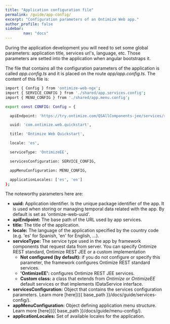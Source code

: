 ```yaml
---
title: "Application configuration file"
permalink: /guide/app-config/
excerpt: "Configuration parameters of an Ontimize Web app."
author_profile: false
sidebar:
        nav: "docs"
---
```

During the application development you will need to set some global parameters: application title, services url's, language, etc. Those parameters are setted into the application when angular bootstraps it.

The file that contains all the configuration parameters of the application is called *app.config.ts* and it is placed on the route *app/app.config.ts*.
The content of this file is:

```bash
import { Config } from 'ontimize-web-ngx';
import { SERVICE_CONFIG } from './shared/app.services.config';
import { MENU_CONFIG } from './shared/app.menu.config';

export const CONFIG: Config = {

  apiEndpoint: 'https://try.ontimize.com/QSAllComponents-jee/services/rest',

  uuid: 'com.ontimize.web.quickstart',

  title: 'Ontimize Web Quickstart',

  locale: 'es',

  serviceType: 'OntimizeEE',

  servicesConfiguration: SERVICE_CONFIG,

  appMenuConfiguration: MENU_CONFIG,

  applicationLocales: ['es', 'en']
};
```

The noteworthy parameters here are:

* **uuid:** Application identifier. Is the unique package identifier of the app. It is used when storing or managing temporal data related with the app. By default is set as 'ontimize-web-uuid'.
* **apiEndpoint:** The base path of the URL used by app services.
* **title:** The title of the application.
* **locale:** The language of the application specified by the country code (e.g. 'es' for Spanish, 'en' for English, ...).
* **serviceType:** The service type used in the app by framework components that request data from server. You can specify Ontimize REST standard, Ontimize REST JEE or a custom implementation
  * **Not configured (by default):** if you do not configure or specify this parameter, the framework configures Ontimize REST standard services.
  * **'OntimizeEE':** configures Ontimize REST JEE services.
  * **Custom class:** a class that extends from *Ontimize* or *OntimizeEE* default services or that implements IDataService interface.
* **servicesConfiguration:** Object that contains the services configuration parameters. Learn more [here]({{ base_path }}/docs/guide/services-config/).
* **appMenuConfiguration:** Object defining application menu structure. Learn more [here]({{ base_path }}/docs/guide/menu-config/).
* **applicationLocales:** Set of available locales for the application.